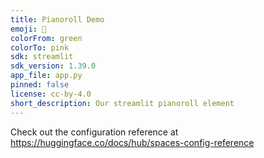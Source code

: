```yaml
---
title: Pianoroll Demo
emoji: 🐢
colorFrom: green
colorTo: pink
sdk: streamlit
sdk_version: 1.39.0
app_file: app.py
pinned: false
license: cc-by-4.0
short_description: Our streamlit pianoroll element
---
```


Check out the configuration reference at https://huggingface.co/docs/hub/spaces-config-reference
